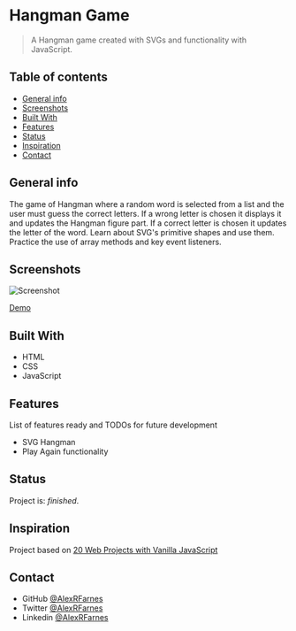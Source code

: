 # Hangman Game

> A Hangman game created with SVGs and functionality with JavaScript.

## Table of contents

- [General info](#general-info)
- [Screenshots](#screenshots)
- [Built With](#built-with)
- [Features](#features)
- [Status](#status)
- [Inspiration](#inspiration)
- [Contact](#contact)

## General info

The game of Hangman where a random word is selected from a list and the user must guess the correct letters. If a wrong letter is chosen it displays it and updates the Hangman figure part. If a correct letter is chosen it updates the letter of the word. Learn about SVG's primitive shapes and use them. Practice the use of array methods and key event listeners.

## Screenshots

![Screenshot](https://user-images.githubusercontent.com/57517804/114334092-6bb1da80-9b7c-11eb-86ff-d08d91370fb4.png)

[Demo](https://agitated-murdock-45d1fa.netlify.app)

## Built With

- HTML
- CSS
- JavaScript

## Features

List of features ready and TODOs for future development

- SVG Hangman
- Play Again functionality

## Status

Project is: _finished_.

## Inspiration

Project based on [20 Web Projects with Vanilla JavaScript](https://www.udemy.com/course/web-projects-with-vanilla-javascript/)

## Contact

- GitHub [@AlexRFarnes](https://github.com/AlexRFarnes)
- Twitter [@AlexRFarnes](https://twitter.com/alexrfarnes)
- Linkedin [@AlexRFarnes](https://www.linkedin.com/in/alexrfarnes/)
